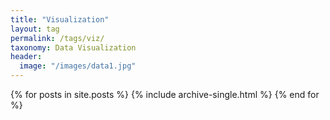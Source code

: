 ```yaml
---
title: "Visualization"
layout: tag
permalink: /tags/viz/
taxonomy: Data Visualization
header:
  image: "/images/data1.jpg"
---
```

{% for posts in site.posts %}
  {% include archive-single.html %}
{% end for %}
